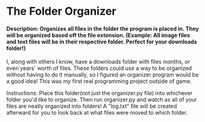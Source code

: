 # The Folder Organizer
#### Description: Organizes all files in the folder the program is placed in. They will be organized based off the file extension. (Example: All image files and text files will be in their respective folder. Perfect for your downloads folder!)

I, along with others I know, have a downloads folder with files months, or even years' worth of files. These folders could use a way to be organized without having to do it manually, so I figured an organizer program would be a good idea! This was my first real programming project outside of game.

Instructions: Place this folder(not just the organizer.py file) into whichever folder you'd like to organize. Then run organizer.py and watch as all of your files are neatly organized into folders! A "log.txt" file will be created afterward for you to look back at what files were moved to which folder.
